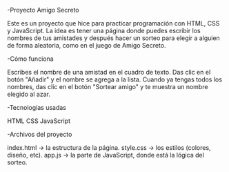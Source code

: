 
-Proyecto Amigo Secreto

Este es un proyecto que hice para practicar programación con HTML, CSS y JavaScript.
La idea es tener una página donde puedes escribir los nombres de tus amistades y después hacer un sorteo para elegir a alguien de forma aleatoria, como en el juego de Amigo Secreto.

-Cómo funciona

Escribes el nombre de una amistad en el cuadro de texto.
Das clic en el botón "Añadir" y el nombre se agrega a la lista.
Cuando ya tengas todos los nombres, das clic en el botón "Sortear amigo" y te muestra un nombre elegido al azar.

-Tecnologías usadas

HTML
CSS
JavaScript

-Archivos del proyecto

index.html → la estructura de la página.
style.css → los estilos (colores, diseño, etc).
app.js → la parte de JavaScript, donde está la lógica del sorteo.



